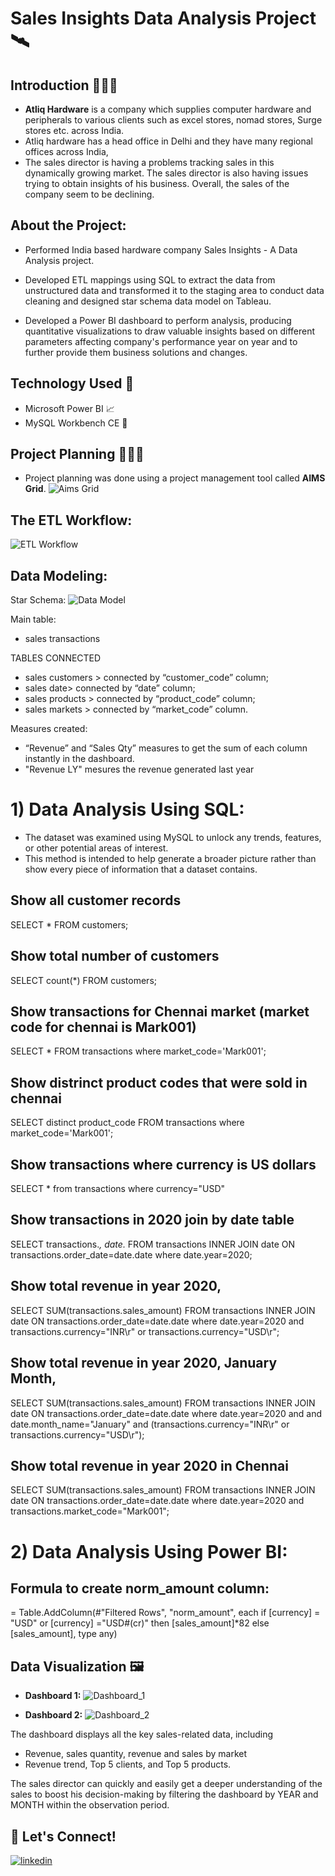 # Sales Insights Data Analysis Project 🛰

## Introduction 🙋🏻‍♂️
* **Atliq Hardware** is a company which supplies computer hardware and peripherals to various clients such as excel stores, nomad stores, Surge stores etc. across India. 
* Atliq hardware has a head office in Delhi and they have many regional offices across India, 
* The sales director is having a problems tracking sales in this dynamically growing market. The sales director is also having issues trying to obtain insights of his business. Overall, the sales of the company seem to be declining.

## About the Project:
* Performed India based hardware company Sales Insights - A Data Analysis project.

* Developed ETL mappings using SQL to extract the data from unstructured data and transformed it to the staging area to conduct data cleaning and designed star schema data model on Tableau.

* Developed a Power BI dashboard to perform analysis, producing quantitative visualizations to draw valuable insights based on different parameters affecting company's performance year on year and to further provide them business solutions and changes.

## Technology Used 🔧
* Microsoft Power BI 📈
* MySQL Workbench CE 🐬

## Project Planning 👨🏻‍✈️
* Project planning was done using a project management tool called **AIMS Grid**.
![Aims Grid](https://raw.githubusercontent.com/devschow/Sales-Insights-Data-Analysis/main/AIMS%20Grid.jpg)

## The ETL Workflow:
![ETL Workflow](https://content.altexsoft.com/media/2021/03/the-etl-workflow.png.webp)

## Data Modeling:
Star Schema:
![Data Model](https://raw.githubusercontent.com/devschow/Sales-Insights-Data-Analysis/main/Data_Model.jpg)

Main table: 
- sales transactions 

TABLES CONNECTED
- sales customers > connected by “customer_code” column;
- sales date> connected by “date” column;
- sales products > connected by “product_code” column;
- sales markets > connected by “market_code” column.

Measures created: 
- “Revenue” and “Sales Qty” measures to get the sum of each column instantly in the dashboard.
- "Revenue LY" mesures the revenue generated last year 

# 1) Data Analysis Using SQL:

- The dataset was examined using MySQL to unlock any trends, features, or other potential areas of interest.
- This method is intended to help generate a broader picture rather than show every piece of information that a dataset contains.

## Show all customer records

SELECT * FROM customers;

## Show total number of customers

SELECT count(*) FROM customers;

## Show transactions for Chennai market (market code for chennai is Mark001)

SELECT * FROM transactions where market_code='Mark001';

## Show distrinct product codes that were sold in chennai

SELECT distinct product_code FROM transactions where market_code='Mark001';

## Show transactions where currency is US dollars

SELECT * from transactions where currency="USD"

## Show transactions in 2020 join by date table

SELECT transactions.*, date.* FROM transactions INNER JOIN date ON transactions.order_date=date.date where date.year=2020;

## Show total revenue in year 2020,

SELECT SUM(transactions.sales_amount) FROM transactions INNER JOIN date ON transactions.order_date=date.date where date.year=2020 and transactions.currency="INR\r" or transactions.currency="USD\r";

## Show total revenue in year 2020, January Month,

SELECT SUM(transactions.sales_amount) FROM transactions INNER JOIN date ON transactions.order_date=date.date 
where date.year=2020 and and date.month_name="January" and (transactions.currency="INR\r" or transactions.currency="USD\r");

## Show total revenue in year 2020 in Chennai

SELECT SUM(transactions.sales_amount) FROM transactions INNER JOIN date ON transactions.order_date=date.date where date.year=2020 and transactions.market_code="Mark001";

# 2) Data Analysis Using Power BI:

## Formula to create norm_amount column:

= Table.AddColumn(#"Filtered Rows", "norm_amount", each if [currency] = "USD" or [currency] ="USD#(cr)" then [sales_amount]*82 else [sales_amount], type any)

## Data Visualization 🖼
* **Dashboard 1:**
![Dashboard_1](https://raw.githubusercontent.com/devschow/Sales-Insights-Data-Analysis/main/Dashboard_1.jpg)

* **Dashboard 2:**
![Dashboard_2](https://raw.githubusercontent.com/devschow/Sales-Insights-Data-Analysis/main/Dashboard_2.jpg)

The dashboard displays all the key sales-related data, including 
* Revenue, sales quantity, revenue and sales by market 
* Revenue trend, Top 5 clients, and Top 5 products.

The sales director can quickly and easily get a deeper understanding of the sales to boost his decision-making by filtering the dashboard by YEAR and MONTH within the observation period.

## 🔗 Let's Connect!
[![linkedin](https://img.shields.io/badge/linkedin-0A66C2?style=for-the-badge&logo=linkedin&logoColor=white)](https://www.linkedin.com/in/devarshi-choudhury-367aa11b0/)

